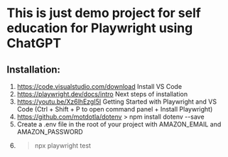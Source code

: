 # This is just demo project for self education for Playwright using ChatGPT

## Installation:
1. https://code.visualstudio.com/download Install VS Code
2. https://playwright.dev/docs/intro Next steps of installation
3. https://youtu.be/Xz6lhEzgI5I Getting Started with Playwright and VS Code (Ctrl + Shift + P to open command panel + Install Playwright)
4. https://github.com/motdotla/dotenv > npm install dotenv --save
5. Create a .env file in the root of your project with AMAZON_EMAIL and AMAZON_PASSWORD
6. > npx playwright test